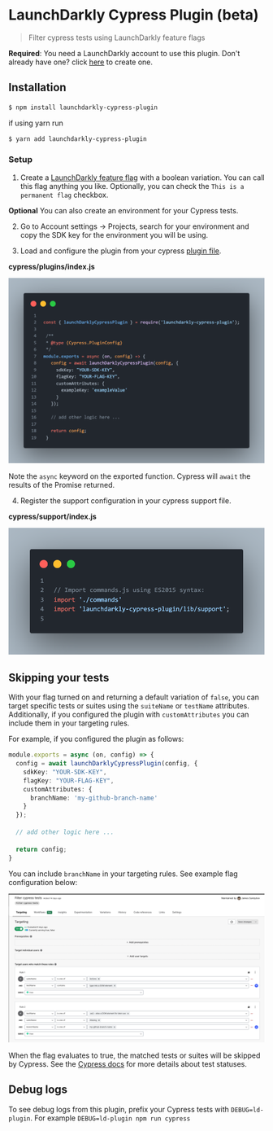 # LaunchDarkly Cypress Plugin (beta)

> Filter cypress tests using LaunchDarkly feature flags

**Required**: You need a LaunchDarkly account to use this plugin. Don't already have one? click [here](https://app.launchdarkly.com) to create one.

## Installation

```bash
$ npm install launchdarkly-cypress-plugin
```

if using yarn run
```bash
$ yarn add launchdarkly-cypress-plugin
```


### Setup

1. Create a [LaunchDarkly feature flag](https://docs.launchdarkly.com/guides/best-practices/creating-flags) with a boolean variation. You can call this flag anything you like. Optionally, you can check the `This is a permanent flag` checkbox.

**Optional** You can also create an environment for your Cypress tests.

2. Go to Account settings -> Projects, search for your environment and copy the SDK key for the environment you will be using.

3. Load and configure the plugin from your cypress [plugin file](https://on.cypress.io/writing-and-organizing-tests#Plugins-file).

**cypress/plugins/index.js**

![Plugin Configuration](./images/plugin-setup.png)

Note the `async` keyword on the exported function. Cypress will `await` the results of the Promise returned.

4. Register the support configuration in your cypress support file.

**cypress/support/index.js**

![Support Configuration](./images/support-setup.png)

## Skipping your tests

With your flag turned on and returning a default variation of `false`, you can target specific tests or suites using the `suiteName` or `testName` attributes. Additionally, if you configured the plugin with `customAttributes` you can include them in your targeting rules. 

For example, if you configured the plugin as follows:
```typescript
module.exports = async (on, config) => {
  config = await launchDarklyCypressPlugin(config, {
    sdkKey: "YOUR-SDK-KEY",
    flagKey: "YOUR-FLAG-KEY",
    customAttributes: {
      branchName: 'my-github-branch-name'
    }
  });
 
  // add other logic here ...
 
  return config;
}
```

You can include `branchName` in your targeting rules. See example flag configuration below:

![Flag Configuration](./images/flag-config.png)

When the flag evaluates to true, the matched tests or suites will be skipped by Cypress. See the [Cypress docs](https://docs.cypress.io/guides/core-concepts/writing-and-organizing-tests#Test-statuses) for more details about test statuses.



## Debug logs

To see debug logs from this plugin, prefix your Cypress tests with `DEBUG=ld-plugin`. For example `DEBUG=ld-plugin npm run cypress`

